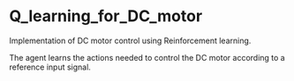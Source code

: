 # Q_learning_for_DC_motor
Implementation of DC motor control using Reinforcement learning.

The agent learns the actions needed to control the DC motor according to a reference input signal.
